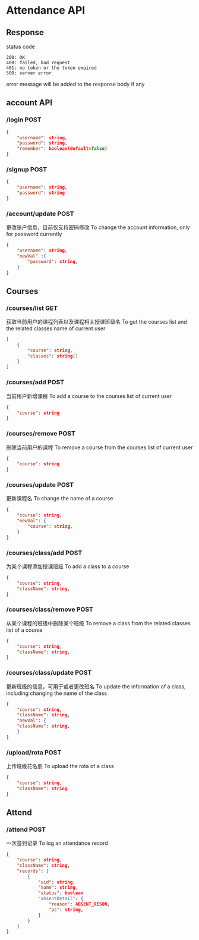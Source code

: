# Attendance API
## Response
status code
```
200: OK
400: failed, bad request
401: no token or the token expired
500: server error
```
error message will be added to the response body if any
## account API
### /login POST
```json
{
    "username": string,
    "password": string,
    "remember": boolean(default=false)
}
```

### /signup POST
```json
{
    "username": string,
    "password": string
}
```

### /account/update POST
更改账户信息，目前仅支持密码修改
To change the account information, only for password currently
```json
{
    "username": string,
    "newVal" :{
        "password": string,
    }
}
```

## Courses
### /courses/list GET
获取当前用户的课程列表以及课程相关授课班级名
To get the courses list and the related classes name of current user

```json
[
    {
        "course": string,
        "classes": string[]
    }
]
```

### /courses/add POST
当前用户新增课程
To add a course to the courses list of current user
```json
{
    "course": string
}
```

### /courses/remove POST
删除当前用户的课程
To remove a course from the courses list of current user
```json
{
    "course": string
}
```
### /courses/update POST
更新课程名
To change the name of a course
```json
{
    "course": string,
    "newVal": {
        "course": string,
    }
}
```
### /courses/class/add POST
为某个课程添加授课班级
To add a class to a course
```json
{
    "course": string,
    "className": string,
}
```

### /courses/class/remove POST
从某个课程的班级中删除某个班级
To remove a class from the related classes list of a course
```json
{
    "course": string,
    "className": string,
}
```

### /courses/class/update POST
更新班级的信息，可用于或者更改班名
To update the information of a class, including changing the name of the class
```json
{
    "course": string,
    "className": string,
    "newVal": {
	"className": string,
    }
}
```

### /upload/rota POST
上传班级花名册
To upload the rota of a class
```json
{
    "course": string,
    "className": string
}
```

## Attend
### /attend POST
一次签到记录
To log an attendance record
```json
{
    "course": string,
    "className": string,
    "records": [
        {
            "uid": string,
            "name": string,
            "status": boolean
            "absentDetail": {
                "reason": ABSENT_RESON,
                "ps": string,
            }
        }
    ]
}
```
